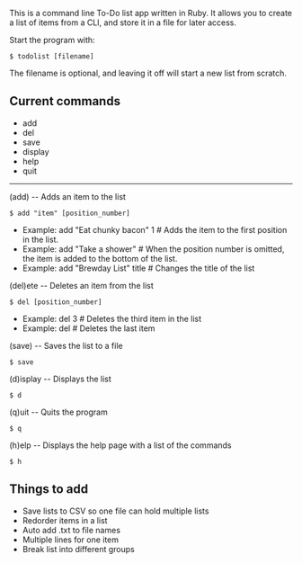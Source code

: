 This is a command line To-Do list app written in Ruby.
It allows you to create a list of items from a CLI, and store it in a file for 
later access.

Start the program with: 

    $ todolist [filename]

The filename is optional, and leaving it off will start a new list from scratch.

Current commands
----
* add
* del
* save
* display
* help
* quit

----
(add) -- Adds an item to the list

    $ add "item" [position_number]

* Example: add "Eat chunky bacon" 1    # Adds the item to the first position in the list.
* Example: add "Take a shower"         # When the position number is omitted, the item is added to the bottom of the list.
* Example: add "Brewday List" title    # Changes the title of the list

(del)ete  -- Deletes an item from the list

    $ del [position_number]

* Example: del 3    # Deletes the third item in the list
* Example: del      # Deletes the last item

(save) -- Saves the list to a file

    $ save

(d)isplay -- Displays the list

	$ d

(q)uit -- Quits the program

	$ q

(h)elp -- Displays the help page with a list of the commands

	$ h

Things to add
----
* Save lists to CSV so one file can hold multiple lists
* Redorder items in a list
* Auto add .txt to file names
* Multiple lines for one item
* Break list into different groups